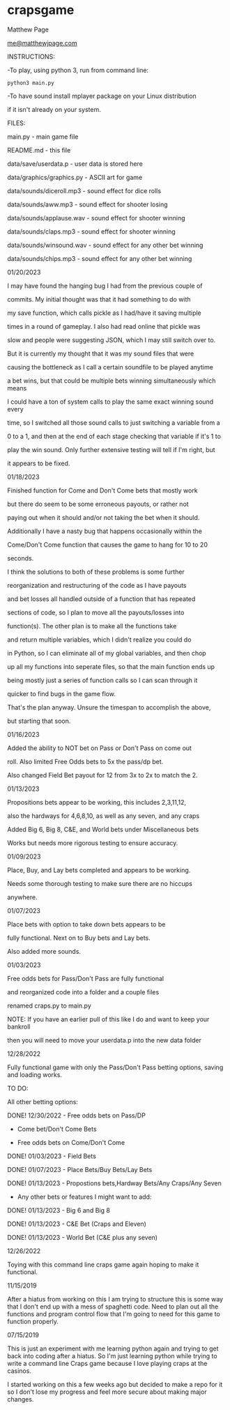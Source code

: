 # crapsgame
Matthew Page

me@matthewjpage.com



INSTRUCTIONS:

-To play, using python 3, run from command line:

`python3 main.py`

-To have sound install mplayer package on your Linux distribution

if it isn't already on your system.



FILES:

main.py 	-  main game file

README.md   -  this file

data/save/userdata.p  -  user data is stored here

data/graphics/graphics.py - ASCII art for game

data/sounds/diceroll.mp3 - sound effect for dice rolls

data/sounds/aww.mp3 - sound effect for shooter losing

data/sounds/applause.wav - sound effect for shooter winning

data/sounds/claps.mp3 - sound effect for shooter winning

data/sounds/winsound.wav - sound effect for any other bet winning

data/sounds/chips.mp3 - sound effect for any other bet winning



01/20/2023

I may have found the hanging bug I had from the previous couple of 

commits.  My initial thought was that it had something to do with

my save function, which calls pickle as I had/have it saving multiple

times in a round of gameplay.  I also had read online that pickle was

slow and people were suggesting JSON, which I may still switch over to.

But it is currently my thought that it was my sound files that were

causing the bottleneck as I call a certain soundfile to be played anytime

a bet wins, but that could be multiple bets winning simultaneously which means

I could have a ton of system calls to play the same exact winning sound every

time, so I switched all those sound calls to just switching a variable from a 

0 to a 1, and then at the end of each stage checking that variable if it's 1 to

play the win sound.  Only further extensive testing will tell if I'm right, but

it appears to be fixed.



01/18/2023

Finished function for Come and Don't Come bets that mostly work

but there do seem to be some erroneous payouts, or rather not

paying out when it should and/or not taking the bet when it should.

Additionally I have a nasty bug that happens occasionally within the 

Come/Don't Come function that causes the game to hang for 10 to 20 

seconds.  

I think the solutions to both of these problems is some further 

reorganization and restructuring of the code as I have payouts

and bet losses all handled outside of a function that has repeated

sections of code, so I plan to move all the payouts/losses into 

function(s).  The other plan is to make all the functions take

and return multiple variables, which I didn't realize you could do

in Python, so I can eliminate all of my global variables, and then chop

up all my functions into seperate files, so that the main function ends up

being mostly just a series of function calls so I can scan through it

quicker to find bugs in the game flow.

That's the plan anyway.  Unsure the timespan to accomplish the above,

but starting that soon.



01/16/2023

Added the ability to NOT bet on Pass or Don't Pass on come out

roll.  Also limited Free Odds bets to 5x the pass/dp bet.

Also changed Field Bet payout for 12 from 3x to 2x to match the 2.



01/13/2023

Propositions bets appear to be working, this includes 2,3,11,12, 

also the hardways for 4,6,8,10, as well as any seven, and any craps

Added Big 6, Big 8, C&E, and World bets under Miscellaneous bets

Works but needs more rigorous testing to ensure accuracy.



01/09/2023

Place, Buy, and Lay bets completed and appears to be working.

Needs some thorough testing to make sure there are no hiccups

anywhere.



01/07/2023

Place bets with option to take down bets appears to be

fully functional.  Next on to Buy bets and Lay bets.

Also added more sounds.



01/03/2023

Free odds bets for Pass/Don't Pass are fully functional 

and reorganized code into a folder and a couple files

renamed craps.py to main.py

NOTE:	If you have an earlier pull of this like I do and want to keep your bankroll

then you will need to move your userdata.p into the new data folder



	
12/28/2022

Fully functional game with only the Pass/Don't Pass betting options, saving and loading works.

TO DO:

All other betting options:

DONE! 12/30/2022 - Free odds bets on Pass/DP

- Come bet/Don't Come Bets

- Free odds bets on Come/Don't Come

DONE! 01/03/2023 - Field Bets

DONE! 01/07/2023 - Place Bets/Buy Bets/Lay Bets

DONE! 01/13/2023 - Propostions bets,Hardway Bets/Any Craps/Any Seven

- Any other bets or features I might want to add:

DONE! 01/13/2023 - Big 6 and Big 8

DONE! 01/13/2023 - C&E Bet (Craps and Eleven)

DONE! 01/13/2023 - World Bet (C&E plus any seven)



12/26/2022

Toying with this command line craps game again hoping to make it functional.



11/15/2019 

After a hiatus from working on this I am trying to structure this is some way that I don't end up with a mess of spaghetti code.  Need to plan out all the functions and program control flow that I'm going to need for this game to 
function properly.



07/15/2019

This is just an experiment with me learning python again and trying to get back into coding after a hiatus.
So I'm just learning python while trying to write a command line Craps game because I love playing craps at the casinos.

I started working on this a few weeks ago but decided to make a repo for it so I don't lose my progress and feel more secure about making major changes.
